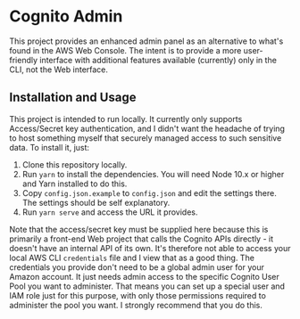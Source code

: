 # Cognito Admin

This project provides an enhanced admin panel as an alternative to what's found in the AWS Web Console. The intent is to provide a more
user-friendly interface with additional features available (currently) only in the CLI, not the Web interface.

## Installation and Usage

This project is intended to run locally. It currently only supports Access/Secret key authentication, and I didn't want the headache of
trying to host something myself that securely managed access to such sensitive data. To install it, just:
 
 1. Clone this repository locally.
 1. Run `yarn` to install the dependencies. You will need Node 10.x or higher and Yarn installed to do this.
 1. Copy `config.json.example` to `config.json` and edit the settings there. The settings should be self explanatory.
 1. Run `yarn serve` and access the URL it provides.

Note that the access/secret key must be supplied here because this is primarily a front-end Web project that calls the Cognito APIs
directly - it doesn't have an internal API of its own. It's therefore not able to access your local AWS CLI `credentials` file and I view
that as a good thing. The credentials you provide don't need to be a global admin user for your Amazon account. It just needs admin access
to the specific Cognito User Pool you want to administer. That means you can set up a special user and IAM role just for this purpose, with
only those permissions required to administer the pool you want. I strongly recommend that you do this.  
